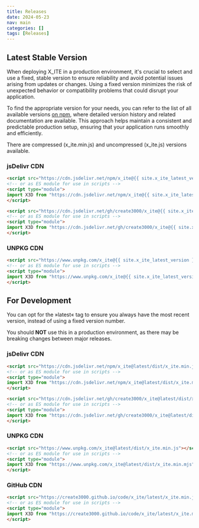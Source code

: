 ```yaml
---
title: Releases
date: 2024-05-23
nav: main
categories: []
tags: [Releases]
---
```

## Latest Stable Version

When deploying X_ITE in a production environment, it's crucial to select and use a fixed, stable version to ensure reliability and avoid potential issues arising from updates or changes. Using a fixed version minimizes the risk of unexpected behavior or compatibility problems that could disrupt your application.

To find the appropriate version for your needs, you can refer to the list of all available versions [on npm](https://www.npmjs.com/package/x_ite?activeTab=versions), where detailed version history and related documentation are available. This approach helps maintain a consistent and predictable production setup, ensuring that your application runs smoothly and efficiently.

There are compressed (x_ite.min.js) and uncompressed (x_ite.js) versions available.

### jsDelivr CDN

```html
<script src="https://cdn.jsdelivr.net/npm/x_ite@{{ site.x_ite_latest_version }}/dist/x_ite.min.js"></script>
<!-- or as ES module for use in scripts -->
<script type="module">
import X3D from "https://cdn.jsdelivr.net/npm/x_ite@{{ site.x_ite_latest_version }}/dist/x_ite.min.mjs";
</script>
```

```html
<script src="https://cdn.jsdelivr.net/gh/create3000/x_ite@{{ site.x_ite_latest_version }}/dist/x_ite.min.js"></script>
<!-- or as ES module for use in scripts -->
<script type="module">
import X3D from "https://cdn.jsdelivr.net/gh/create3000/x_ite@{{ site.x_ite_latest_version }}/dist/x_ite.min.mjs";
</script>
```

### UNPKG CDN

```html
<script src="https://www.unpkg.com/x_ite@{{ site.x_ite_latest_version }}/dist/x_ite.min.js"></script>
<!-- or as ES module for use in scripts -->
<script type="module">
import X3D from "https://www.unpkg.com/x_ite@{{ site.x_ite_latest_version }}/dist/x_ite.min.mjs";
</script>
```

## For Development

You can opt for the »latest« tag to ensure you always have the most recent version, instead of using a fixed version number.

You should **NOT** use this in a production environment, as there may be breaking changes between major releases.

### jsDelivr CDN

```html
<script src="https://cdn.jsdelivr.net/npm/x_ite@latest/dist/x_ite.min.js"></script>
<!-- or as ES module for use in scripts -->
<script type="module">
import X3D from "https://cdn.jsdelivr.net/npm/x_ite@latest/dist/x_ite.min.mjs";
</script>
```

```html
<script src="https://cdn.jsdelivr.net/gh/create3000/x_ite@latest/dist/x_ite.min.js"></script>
<!-- or as ES module for use in scripts -->
<script type="module">
import X3D from "https://cdn.jsdelivr.net/gh/create3000/x_ite@latest/dist/x_ite.min.mjs";
</script>
```

### UNPKG CDN

```html
<script src="https://www.unpkg.com/x_ite@latest/dist/x_ite.min.js"></script>
<!-- or as ES module for use in scripts -->
<script type="module">
import X3D from "https://www.unpkg.com/x_ite@latest/dist/x_ite.min.mjs";
</script>
```

### GitHub CDN

```html
<script src="https://create3000.github.io/code/x_ite/latest/x_ite.min.js"></script>
<!-- or as ES module for use in scripts -->
<script type="module">
import X3D from "https://create3000.github.io/code/x_ite/latest/x_ite.min.mjs";
</script>
```
